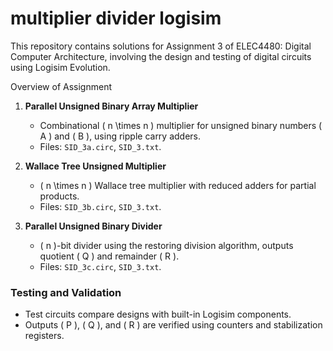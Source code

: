 # multiplier divider logisim
This repository contains solutions for Assignment 3 of ELEC4480: Digital Computer Architecture, involving the design and testing of digital circuits using Logisim Evolution.

 Overview of Assignment
1. **Parallel Unsigned Binary Array Multiplier**  
   - Combinational \( n \times n \) multiplier for unsigned binary numbers \( A \) and \( B \), using ripple carry adders.  
   - Files: `SID_3a.circ`, `SID_3.txt`.

2. **Wallace Tree Unsigned Multiplier**  
   - \( n \times n \) Wallace tree multiplier with reduced adders for partial products.  
   - Files: `SID_3b.circ`, `SID_3.txt`.

3. **Parallel Unsigned Binary Divider**  
   - \( n \)-bit divider using the restoring division algorithm, outputs quotient \( Q \) and remainder \( R \).  
   - Files: `SID_3c.circ`, `SID_3.txt`.

### Testing and Validation
- Test circuits compare designs with built-in Logisim components.
- Outputs \( P \), \( Q \), and \( R \) are verified using counters and stabilization registers.
